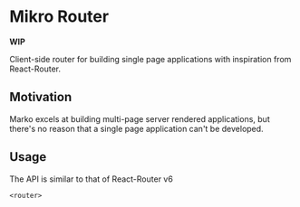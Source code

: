 # Mikro Router

**WIP**

Client-side router for building single page applications with inspiration from React-Router.

## Motivation

Marko excels at building multi-page server rendered applications, but there's no reason that a single page application can't be developed.

## Usage

The API is similar to that of React-Router v6

```marko
<router>
```

